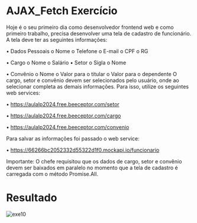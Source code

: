 # AJAX_Fetch Exercício
Hoje é o seu primeiro dia como desenvolvedor frontend web e como primeiro
trabalho, precisa desenvolver uma tela de cadastro de funcionário.
A tela deve ter as seguintes informações:

• Dados Pessoais
o Nome
o Telefone
o E-mail
o CPF
o RG

• Cargo
o Nome
o Salário
• Setor
o Sigla
o Nome

• Convênio
o Nome
o Valor para o titular
o Valor para o dependente
O cargo, setor e convênio devem ser selecionados pelo usuário, onde ao selecionar
completa as demais informações. Para isso, utilize os seguintes web services:

• https://aulalp2024.free.beeceptor.com/setor

• https://aulalp2024.free.beeceptor.com/cargo

• https://aulalp2024.free.beeceptor.com/convenio

Para salvar as informações foi passado o web service:

• https://66266bc2052332d55322d1f0.mockapi.io/funcionario

Importante: O chefe requisitou que os dados de cargo, setor e convênio devem ser baixados
em paralelo no momento que a tela de cadastro é carregada com o método Promise.All.

# Resultado

![exe10](https://github.com/fpvill/AC2_Linguagens_de_Programacao/assets/144077908/d83deb7b-bf12-4e09-ba30-7c255b0502d8)
